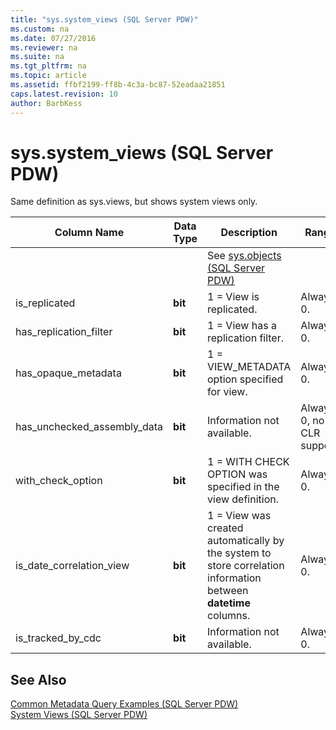 ```yaml
---
title: "sys.system_views (SQL Server PDW)"
ms.custom: na
ms.date: 07/27/2016
ms.reviewer: na
ms.suite: na
ms.tgt_pltfrm: na
ms.topic: article
ms.assetid: ffbf2199-ff8b-4c3a-bc87-52eadaa21851
caps.latest.revision: 10
author: BarbKess
---
```

# sys.system_views (SQL Server PDW)
Same definition as sys.views, but shows system views only.  
  
|Column Name|Data Type|Description|Range|  
|---------------|-------------|---------------|---------|  
|<inherited columns from sys.objects>||See [sys.objects &#40;SQL Server PDW&#41;](../sqlpdw/sys-objects-sql-server-pdw.md)||  
|is_replicated|**bit**|1 = View is replicated.|Always 0.|  
|has_replication_filter|**bit**|1 = View has a replication filter.|Always 0.|  
|has_opaque_metadata|**bit**|1 = VIEW_METADATA option specified for view.|Always 0.|  
|has_unchecked_assembly_data|**bit**|Information not available.|Always 0, no CLR support.|  
|with_check_option|**bit**|1 = WITH CHECK OPTION was specified in the view definition.|Always 0.|  
|is_date_correlation_view|**bit**|1 = View was created automatically by the system to store correlation information between **datetime** columns.|Always 0.|  
|is_tracked_by_cdc|**bit**|Information not available.|Always 0.|  
  
## See Also  
[Common Metadata Query Examples &#40;SQL Server PDW&#41;](../sqlpdw/common-metadata-query-examples-sql-server-pdw.md)  
[System Views &#40;SQL Server PDW&#41;](../sqlpdw/system-views-sql-server-pdw.md)  
  
